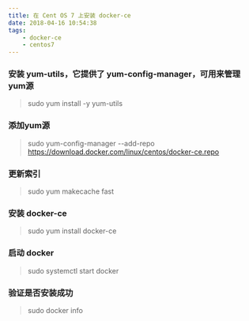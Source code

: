 ```yaml
---
title: 在 Cent OS 7 上安装 docker-ce
date: 2018-04-16 10:54:38
tags:
    - docker-ce
    - centos7
---
```




###  安装 yum-utils，它提供了 yum-config-manager，可用来管理yum源

> sudo yum install -y yum-utils

###  添加yum源

> sudo yum-config-manager --add-repo https://download.docker.com/linux/centos/docker-ce.repo

### 更新索引

> sudo yum makecache fast

###  安装 docker-ce

> sudo yum install docker-ce

###  启动 docker

> sudo systemctl start docker

### 验证是否安装成功

> sudo docker info

